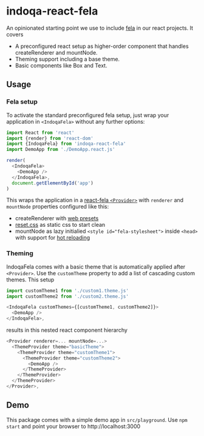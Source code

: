 # indoqa-react-fela
An opinionated starting point we use to include [fela](https://github.com/rofrischmann/fela) in our react projects. It covers

* A preconfigured react setup as higher-order component that handles createRenderer and mountNode.
* Theming support including a base theme.
* Basic components like Box and Text.

## Usage

### Fela setup

To activate the standard preconfigured fela setup, just wrap your application in `<IndoqaFela>` without any further options: 
```javascript
import React from 'react'
import {render} from 'react-dom'
import {IndoqaFela} from 'indoqa-react-fela'
import DemoApp from './DemoApp.react.js'

render(
  <IndoqaFela>
    <DemoApp />
  </IndoqaFela>,
  document.getElementById('app')
)
```

This wraps the application in a [react-fela `<Provider>`](https://github.com/rofrischmann/fela/blob/master/packages/react-fela/docs/Provider.md) with `renderer` and `mountNode` properties configured like this:
* createRenderer with [web presets](https://github.com/rofrischmann/fela/tree/master/packages/fela-preset-web)
* [reset.css](https://meyerweb.com/eric/tools/css/reset/) as static css to start clean
* mountNode as lazy initialied `<style id="fela-stylesheet">` inside `<head>` with support for [hot reloading](https://github.com/rofrischmann/fela/issues/125)

### Theming

IndoqaFela comes with a basic theme that is automatically applied after `<Provider>`. Use the `customTheme` property to add a list of cascading custom themes. This setup

```javascript
import customTheme1 from './custom1.theme.js'
import customTheme2 from './custom2.theme.js'

<IndoqaFela customThemes={[customTheme1, customTheme2]}>
  <DemoApp />
</IndoqaFela>,
```
results in this nested react component hierarchy
```javascript
<Provider renderer=... mountNode=...>
  <ThemeProvider theme="basicTheme">
    <ThemeProvider theme="customTheme1">
      <ThemeProvider theme="customTheme2">
        <DemoApp />
      </ThemeProvider> 
    </ThemeProvider>  
  </ThemeProvider>  
</Provider>,
```
## Demo

This package comes with a simple demo app in `src/playground`. Use `npm start` and point your browser to http://localhost:3000
